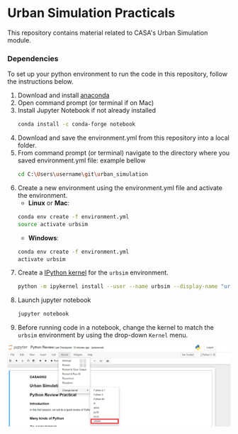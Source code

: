 # Urban Simulation Practicals

This repository contains material related to CASA's Urban Simulation module. 

### Dependencies 

To set up your python environment to run the code in this repository, follow the instructions below.

1. Download and install [anaconda](https://www.anaconda.com/)
2. Open command prompt (or terminal if on Mac) 
3. Install Jupyter Notebook if not already installed
    ```bash
    conda install -c conda-forge notebook
    ```
5. Download and save the environment.yml from this repository into a local folder. 
6. From command prompt (or terminal) navigate to the directory where you saved environment.yml file: example bellow
    ```bash
    cd C:\Users\username\git\urban_simulation
    ```
7. Create a new environment using the environment.yml file and activate the environment.
    - __Linux__ or __Mac__: 
    ```bash
    conda env create -f environment.yml 
    source activate urbsim
    ```
    - __Windows__: 
    ```bash
    conda env create -f environment.yml 
    activate urbsim
    ```
8. Create a [IPython kernel](http://ipython.readthedocs.io/en/stable/install/kernel_install.html) for the `urbsim` environment.  
    ```bash
    python -m ipykernel install --user --name urbsim --display-name "urbsim"
    ```
10. Launch jupyter notebook
    ```bash
    jupyter notebook
    ```
11. Before running code in a notebook, change the kernel to match the `urbsim` environment by using the drop-down `Kernel` menu. 

![Kernel](kernel.png)
